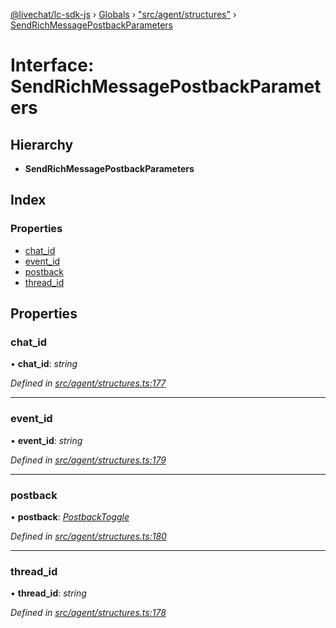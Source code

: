 [@livechat/lc-sdk-js](../README.md) › [Globals](../globals.md) › ["src/agent/structures"](../modules/_src_agent_structures_.md) › [SendRichMessagePostbackParameters](_src_agent_structures_.sendrichmessagepostbackparameters.md)

# Interface: SendRichMessagePostbackParameters

## Hierarchy

* **SendRichMessagePostbackParameters**

## Index

### Properties

* [chat_id](_src_agent_structures_.sendrichmessagepostbackparameters.md#chat_id)
* [event_id](_src_agent_structures_.sendrichmessagepostbackparameters.md#event_id)
* [postback](_src_agent_structures_.sendrichmessagepostbackparameters.md#postback)
* [thread_id](_src_agent_structures_.sendrichmessagepostbackparameters.md#thread_id)

## Properties

###  chat_id

• **chat_id**: *string*

*Defined in [src/agent/structures.ts:177](https://github.com/livechat/lc-sdk-js/blob/de56f05/src/agent/structures.ts#L177)*

___

###  event_id

• **event_id**: *string*

*Defined in [src/agent/structures.ts:179](https://github.com/livechat/lc-sdk-js/blob/de56f05/src/agent/structures.ts#L179)*

___

###  postback

• **postback**: *[PostbackToggle](_src_agent_structures_.postbacktoggle.md)*

*Defined in [src/agent/structures.ts:180](https://github.com/livechat/lc-sdk-js/blob/de56f05/src/agent/structures.ts#L180)*

___

###  thread_id

• **thread_id**: *string*

*Defined in [src/agent/structures.ts:178](https://github.com/livechat/lc-sdk-js/blob/de56f05/src/agent/structures.ts#L178)*
